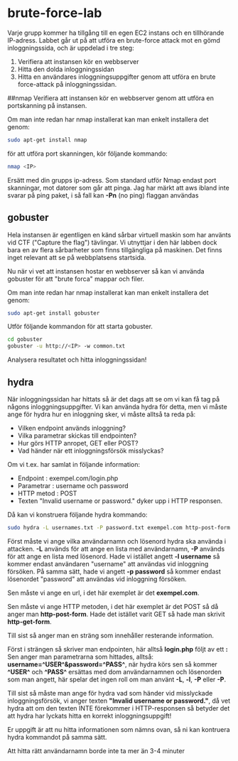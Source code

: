 # brute-force-lab
Varje grupp kommer ha tillgång till en egen EC2 instans och en tillhörande IP-adress. 
Labbet går ut på att utföra en brute-force attack mot en gömd inloggningssida, och är uppdelad i tre steg:

1. Verifiera att instansen kör en webbserver
2. Hitta den dolda inloggningssidan
3. Hitta en användares inloggningsuppgifter genom att utföra en brute force-attack på inloggningssidan.


##nmap
Verifiera att instansen kör en webbserver genom att utföra en portskanning på instansen. 

Om man inte redan har nmap installerat kan man enkelt installera det genom:

```sh
sudo apt-get install nmap
```
för att utföra port skanningen, kör följande kommando:

```sh
nmap <IP>
```
Ersätt <IP> med din grupps ip-adress. Som standard utför Nmap endast port skanningar, mot datorer som går att pinga. Jag har märkt att aws ibland inte svarar på ping paket, i så fall kan **-Pn** (no ping) flaggan användas

## gobuster
Hela instansen är egentligen en känd sårbar virtuell maskin som har använts vid CTF ("Capture the flag") tävlingar. Vi utnyttjar i den här labben dock bara en av flera sårbarheter som finns tillgängliga på maskinen. Det finns inget relevant att se på webbplatsens startsida.
  
Nu när vi vet att instansen hostar en webbserver så kan vi använda gobuster för att "brute forca" mappar och filer. 

Om man inte redan har nmap installerat kan man enkelt installera det genom:

```sh
sudo apt-get install gobuster
```

Utför följande kommandon för att starta gobuster.
```sh
cd gobuster
gobuster -u http://<IP> -w common.txt
```
Analysera resultatet och hitta inloggningssidan!
  
## hydra
När inloggningssidan har hittats så är det dags att se om vi kan få tag på någons inloggningsuppgifter. Vi kan använda hydra för detta, men vi måste ange för hydra hur en inloggning sker, vi måste alltså ta reda på:
  * Vilken endpoint används inloggning?
  * Vilka parametrar skickas till endpointen?
  * Hur görs HTTP anropet, GET eller POST?
  * Vad händer när ett inloggningsförsök misslyckas?
  
Om vi t.ex. har samlat in följande information:
  * Endpoint : exempel.com/login.php
  * Parametrar : username och password
  * HTTP metod : POST
  * Texten "Invalid username or password." dyker upp i HTTP responsen.

Då kan vi konstruera följande hydra kommando:
```sh  
sudo hydra -L usernames.txt -P password.txt exempel.com http-post-form "/login.php:username=^USER^&password=^PASS^:Invalid username or password."
```

Först måste vi ange vilka användarnamn och lösenord hydra ska använda i attacken. **-L** används för att ange en lista med användarnamn, **-P** används för att ange en lista med lösenord. Hade vi istället angett **-l username** så kommer endast användaren "username" att användas vid inloggning försöken. På samma sätt, hade vi angett **-p password** så kommer endast lösenordet "password" att användas vid inloggning försöken.  
  
 Sen måste vi ange en url, i det här exemplet är det **exempel.com**.
  
 Sen måste vi ange HTTP metoden, i det här exemplet är det POST så då anger man **http-post-form**. Hade det istället varit GET så hade man skrivit **http-get-form**.
  
Till sist så anger man en sträng som innehåller resterande information.
  
Först i strängen så skriver man endpointen, här alltså **login.php** följt av ett **:** 
Sen anger man parametrarna som hittades, alltså: **username=^USER^&password=^PASS^**, när hydra körs sen så kommer **^USER^** och **^PASS^** ersättas med dom användarnamnen och lösenorden som man angett, här spelar det ingen roll om man använt **-L**, **-l**, **-P** eller **-P**. 
  
Till sist så måste man ange för hydra vad som händer vid misslyckade inloggningsförsök, vi anger texten **"Invalid username or password."**, då vet hydra att om den texten INTE förekommer i HTTP-responsen så betyder det att hydra har lyckats hitta en korrekt inloggningsuppgift!
  
Er uppgift är att nu hitta informationen som nämns ovan, så ni kan kontruera hydra kommandot på samma sätt. 

Att hitta rätt användarnamn borde inte ta mer än 3-4 minuter



